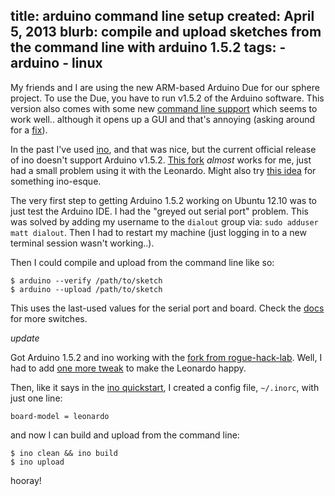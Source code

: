 title: arduino command line setup
created: April 5, 2013
blurb: compile and upload sketches from the command line with arduino 1.5.2
tags:
    - arduino
    - linux
---

My friends and I are using the new ARM-based Arduino Due for our sphere project.
To use the Due, you have to run v1.5.2 of the Arduino software.
This version also comes with some new
[command line support](https://github.com/arduino/Arduino/wiki/Arduino-IDE-1.5-from-command-line)
which seems to work well.. although it opens up a GUI and that's annoying
(asking around for a [fix](http://superuser.com/questions/578691)).

In the past I've used [ino](http://inotool.org/), and that was nice,
but the current official release of ino doesn't support Arduino v1.5.2.
[This fork](https://github.com/rogue-hack-lab/ino) *almost* works for me,
just had a small problem using it with the Leonardo.
Might also try [this idea](http://www.martyndavis.com/?p=335) for something ino-esque.

The very first step to getting Arduino 1.5.2 working on Ubuntu 12.10 was to just test the Arduino IDE.
I had the "greyed out serial port" problem.
This was solved by adding my username to the `dialout` group via:
`sudo adduser matt dialout`.
Then I had to restart my machine
(just logging in to a new terminal session wasn't working..).

Then I could compile and upload from the command line like so:

    $ arduino --verify /path/to/sketch
    $ arduino --upload /path/to/sketch

This uses the last-used values for the serial port and board.
Check the [docs](https://github.com/arduino/Arduino/wiki/Arduino-IDE-1.5-from-command-line)
for more switches.

*update*

Got Arduino 1.5.2 and ino working with the
[fork from rogue-hack-lab](https://github.com/rogue-hack-lab/ino).
Well, I had to add [one more tweak](https://github.com/rogue-hack-lab/ino/pull/1)
to make the Leonardo happy.

Then, like it says in the [ino quickstart](http://inotool.org/quickstart),
I created a config file, `~/.inorc`, with just one line:

    board-model = leonardo

and now I can build and upload from the command line:

    $ ino clean && ino build
    $ ino upload

hooray!
